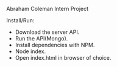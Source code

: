 Abraham Coleman
Intern Project

Install/Run:
- Download the server API.
- Run the API(Mongo).
- Install dependencies with NPM.
- Node index.
- Open index.html in browser of choice.
